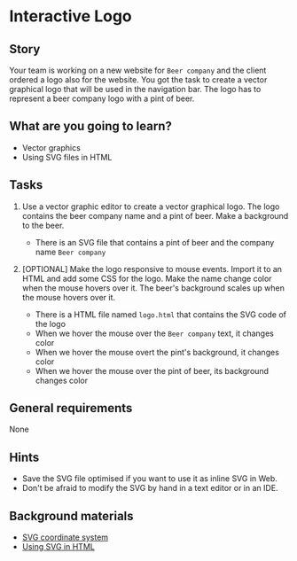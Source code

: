 # Interactive Logo

## Story

Your team is working on a new website for `Beer company` and the client ordered a logo also for the website.
You got the task to create a vector graphical logo that will be used in the navigation bar.
The logo has to represent a beer company logo with a pint of beer.

## What are you going to learn?

- Vector graphics
- Using SVG files in HTML

## Tasks

1. Use a vector graphic editor to create a vector graphical logo. The logo contains the beer company name and a pint of beer. Make a background to the beer.
    - There is an SVG file that contains a pint of beer and the company name `Beer company`

2. [OPTIONAL] Make the logo responsive to mouse events. Import it to an HTML and add some CSS for the logo. Make the name change color when the mouse hovers over it. The beer's background scales up when the mouse hovers over it.
    - There is a HTML file named `logo.html` that contains the SVG code of the logo
    - When we hover the mouse over the `Beer company` text, it changes color
    - When we hover the mouse overt the pint's background, it changes color
    - When we hover the mouse over the pint of beer, its background changes color

## General requirements

None

## Hints

- Save the SVG file optimised if you want to use it as inline SVG in Web.
- Don't be afraid to modify the SVG by hand in a text editor or in an IDE.

## Background materials

- <i class="far fa-book-open"></i> [SVG coordinate system](https://www.sarasoueidan.com/blog/svg-coordinate-systems/)
- <i class="far fa-book-open"></i> [Using SVG in HTML](https://developer.mozilla.org/en-US/docs/Learn/HTML/Multimedia_and_embedding/Adding_vector_graphics_to_the_Web)
